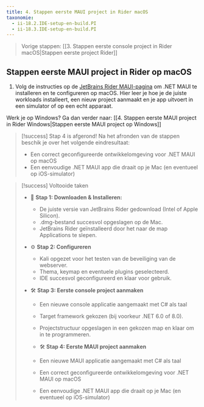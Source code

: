```yaml
---
title: 4. Stappen eerste MAUI project in Rider macOS
taxonomie:
  - ii-18.2.IDE-setup-en-build.PI
  - ii-18.3.IDE-setup-en-build.PI
---
```


> Vorige stappen: [[3. Stappen eerste console project in Rider macOS|Stappen eerste project Rider]]

## Stappen eerste MAUI project in Rider op macOS
1. Volg de instructies op de [JetBrains Rider MAUI-pagina](https://www.jetbrains.com/help/rider/MAUI.html) om .NET MAUI te installeren en te configureren op macOS. Hier leer je hoe je de juiste workloads installeert, een nieuw project aanmaakt en je app uitvoert in een simulator of op een echt apparaat.

Werk je op Windows? Ga dan verder naar: [[4. Stappen eerste MAUI project in Rider Windows|Stappen eerste MAUI project op Windows]]

> [!success] Stap 4 is afgerond!
> Na het afronden van de stappen beschik je over het volgende eindresultaat:
> - Een correct geconfigureerde ontwikkelomgeving voor .NET MAUI op macOS
> - Een eenvoudige .NET MAUI app die draait op je Mac (en eventueel op iOS-simulator)

> [!success] Voltooide taken
> - 💾 **Stap 1: Downloaden & Installeren:**
>   - De juiste versie van JetBrains Rider gedownload (Intel of Apple Silicon).
>   - .dmg-bestand succesvol opgeslagen op de Mac.
>   - JetBrains Rider geïnstalleerd door het naar de map Applications te slepen.
>
> - ⚙️ **Stap 2: Configureren**
>   - Kali opgezet voor het testen van de beveiliging van de webserver.
>   - Thema, keymap en eventuele plugins geselecteerd.
>   - IDE succesvol geconfigureerd en klaar voor gebruik.
> 
> - 🛠️ **Stap 3: Eerste console project aanmaken**
>   - Een nieuwe console applicatie aangemaakt met C# als taal
>   - Target framework gekozen (bij voorkeur .NET 6.0 of 8.0).
>   - Projectstructuur opgeslagen in een gekozen map en klaar om in te programmeren.
>
>   - 🛠️ **Stap 4: Eerste MAUI project aanmaken**
>   - Een nieuwe MAUI applicatie aangemaakt met C# als taal
>   - Een correct geconfigureerde ontwikkelomgeving voor .NET MAUI op macOS
>   - Een eenvoudige .NET MAUI app die draait op je Mac (en eventueel op iOS-simulator)